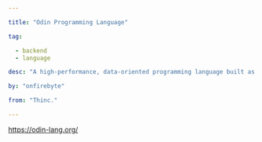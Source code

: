 ```yaml
---

title: "Odin Programming Language" 

tag: 

  - backend
  - language 

desc: "A high-performance, data-oriented programming language built as an alternative to C." 

by: "onfirebyte" 

from: "Thinc." 

---
```




https://odin-lang.org/ 

